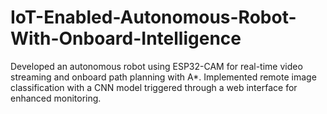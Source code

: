 # IoT-Enabled-Autonomous-Robot-With-Onboard-Intelligence
Developed an autonomous robot using ESP32-CAM for real-time video streaming and onboard path planning with A*. Implemented remote image classification with a CNN model triggered through a web interface for enhanced monitoring.
